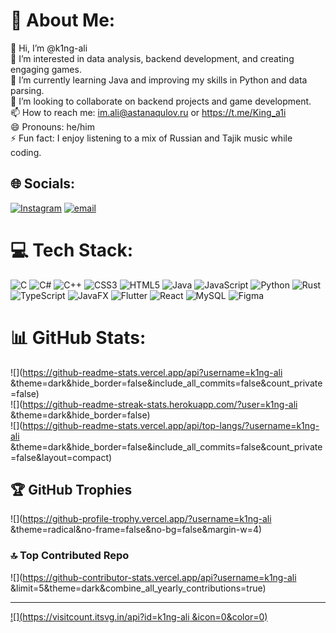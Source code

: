 # 💫 About Me:
👋 Hi, I’m @k1ng-ali<br>👀 I’m interested in data analysis, backend development, and creating engaging games.<br>🌱 I’m currently learning Java and improving my skills in Python and data parsing.<br>💞️ I’m looking to collaborate on backend projects and game development.<br>📫 How to reach me: im.ali@astanaqulov.ru or https://t.me/King_a1i<br>😄 Pronouns: he/him<br>⚡ Fun fact: I enjoy listening to a mix of Russian and Tajik music while coding.


## 🌐 Socials:
[![Instagram](https://img.shields.io/badge/Instagram-%23E4405F.svg?logo=Instagram&logoColor=white)](https://instagram.com/_muhammad_.al1) [![email](https://img.shields.io/badge/Email-D14836?logo=gmail&logoColor=white)](mailto:im.ali@astanaqulov.ru) 

# 💻 Tech Stack:
![C](https://img.shields.io/badge/c-%2300599C.svg?style=for-the-badge&logo=c&logoColor=white) ![C#](https://img.shields.io/badge/c%23-%23239120.svg?style=for-the-badge&logo=csharp&logoColor=white) ![C++](https://img.shields.io/badge/c++-%2300599C.svg?style=for-the-badge&logo=c%2B%2B&logoColor=white) ![CSS3](https://img.shields.io/badge/css3-%231572B6.svg?style=for-the-badge&logo=css3&logoColor=white) ![HTML5](https://img.shields.io/badge/html5-%23E34F26.svg?style=for-the-badge&logo=html5&logoColor=white) ![Java](https://img.shields.io/badge/java-%23ED8B00.svg?style=for-the-badge&logo=openjdk&logoColor=white) ![JavaScript](https://img.shields.io/badge/javascript-%23323330.svg?style=for-the-badge&logo=javascript&logoColor=%23F7DF1E) ![Python](https://img.shields.io/badge/python-3670A0?style=for-the-badge&logo=python&logoColor=ffdd54) ![Rust](https://img.shields.io/badge/rust-%23000000.svg?style=for-the-badge&logo=rust&logoColor=white) ![TypeScript](https://img.shields.io/badge/typescript-%23007ACC.svg?style=for-the-badge&logo=typescript&logoColor=white) ![JavaFX](https://img.shields.io/badge/javafx-%23FF0000.svg?style=for-the-badge&logo=javafx&logoColor=white) ![Flutter](https://img.shields.io/badge/Flutter-%2302569B.svg?style=for-the-badge&logo=Flutter&logoColor=white) ![React](https://img.shields.io/badge/react-%2320232a.svg?style=for-the-badge&logo=react&logoColor=%2361DAFB) ![MySQL](https://img.shields.io/badge/mysql-4479A1.svg?style=for-the-badge&logo=mysql&logoColor=white) ![Figma](https://img.shields.io/badge/figma-%23F24E1E.svg?style=for-the-badge&logo=figma&logoColor=white)
# 📊 GitHub Stats:
![](https://github-readme-stats.vercel.app/api?username=k1ng-ali &theme=dark&hide_border=false&include_all_commits=false&count_private=false)<br/>
![](https://github-readme-streak-stats.herokuapp.com/?user=k1ng-ali &theme=dark&hide_border=false)<br/>
![](https://github-readme-stats.vercel.app/api/top-langs/?username=k1ng-ali &theme=dark&hide_border=false&include_all_commits=false&count_private=false&layout=compact)

## 🏆 GitHub Trophies
![](https://github-profile-trophy.vercel.app/?username=k1ng-ali &theme=radical&no-frame=false&no-bg=false&margin-w=4)

### 🔝 Top Contributed Repo
![](https://github-contributor-stats.vercel.app/api?username=k1ng-ali &limit=5&theme=dark&combine_all_yearly_contributions=true)

---
[![](https://visitcount.itsvg.in/api?id=k1ng-ali &icon=0&color=0)](https://visitcount.itsvg.in)

<!-- Proudly created with GPRM ( https://gprm.itsvg.in ) -->